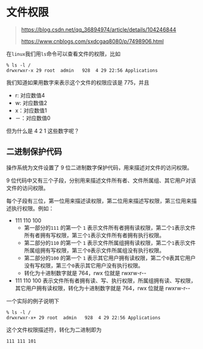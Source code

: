 # 文件权限

> https://blog.csdn.net/qq_36894974/article/details/104246844
>
> https://www.cnblogs.com/sxdcgaq8080/p/7498906.html

在`linux`我们用`ls`命令可以查看文件的权限，比如

```
% ls -l /
drwxrwxr-x 29 root  admin   928  4 29 22:56 Applications
```

我们知道如果用数字来表示这个文件的权限应该是 775，并且

- r: 对应数值4
- w: 对应数值2
- x：对应数值1
- －：对应数值0

但为什么是 4 2 1 这些数字呢？

## 二进制保护代码

操作系统为文件设置了 9 位二进制数字保护代码，用来描述对文件的访问权限。

9 位代码中又有三个子段，分别用来描述文件所有者、文件所属组、其它用户对该文件的访问权限。

每个子段有三位，第一位用来描述读权限，第二位用来描述写权限，第三位用来描述执行权限。例如：

- 111 110 100 
  - 第一部分的`111` 的第一个 `1` 表示文件所有者拥有读权限，第二个`1`表示文件所有者拥有写权限，第三个`1`表示文件所有者拥有执行权限。
  - 第二部分的`110` 的第一个 `1` 表示文件所属组拥有读权限，第二个`1`表示文件所属组拥有写权限，第三个`0`表示文件所属组没有执行权限。
  - 第二部分的`100` 的第一个 `1` 表示其它用户拥有读权限，第二个`0`表其它用户没有写权限，第三个`0`表示其它用户没有执行权限。
  - 转化为十进制数字就是 764，rwx 位就是 rwxrw-r--
- 111 110 100 表示文件所有者拥有读、写、执行权限，所属组拥有读、写权限，其它用户拥有读权限，转化为十进制数字就是 764，rwx 位就是 rwxrw-r--

一个实际的例子说明下

```
% ls -l /
drwxrwxr-x+ 29 root  admin   928  4 29 22:56 Applications
```

这个文件权限描述符，转化为二进制即为

`111 111 101`

